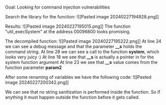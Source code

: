 Goal: Looking for command injection vulnerabilities

Search the library for the function:
![[Pasted image 20240227194928.png]]

Results:
![[Pasted image 20240227195015.png]]
The function "util_execSystem" at the address 00096800 looks promising.

The decompiled function:
![[Pasted image 20240227195222.png]]
At line 24 we can see a debug message and that the parameter **__s** holds the command string.
At line 28 we can see a call to the function **system**, which looks very juicy :)
At line 18 we see that **__s** is actually a pointer in for the system function argument
At line 23 we see that **__s** value comes from the function parameter **param2**

After some renaming of variables we have the following code:
![[Pasted image 20240227200342.png]]

We can see that no string sanitization is performed inside the function.
So if anything it must happen outside the function before it gets called.